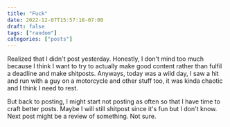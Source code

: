 ```yaml
---
title: "Fuck"
date: 2022-12-07T15:57:18-07:00
draft: false
tags: ["random"]
categories: ["posts"]
---
```


Realized that I didn't post yesterday. Honestly, I don't mind too much because I think I want to try to actually make good content rather than fulfil a deadline and make shitposts. Anyways, today was a wild day, I saw a hit and run with a guy on a motorcycle and other stuff too, it was kinda chaotic and I think I need to rest.

But back to posting, I might start not posting as often so that I have time to craft better posts. Maybe I will still shitpost since it's fun but I don't know. Next post might be a review of something. Not sure.